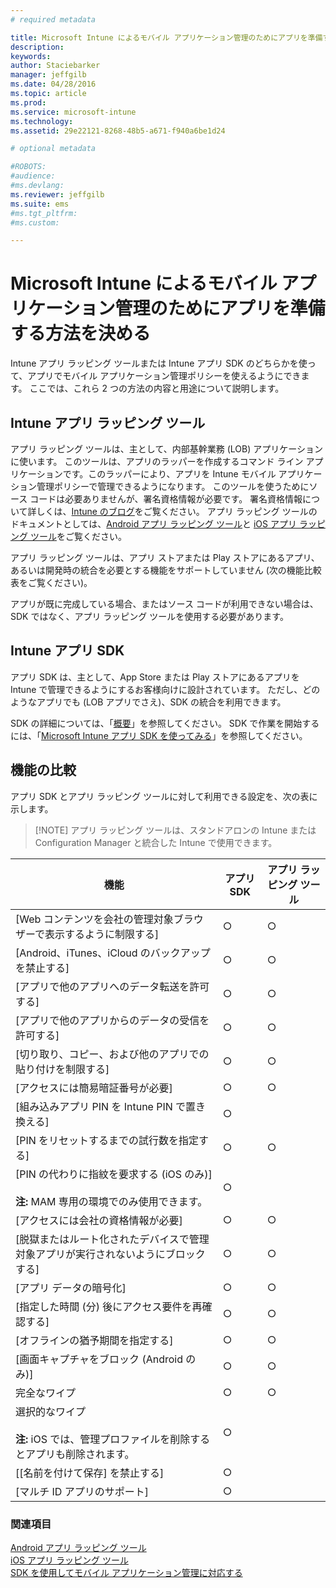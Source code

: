 ```yaml
---
# required metadata

title: Microsoft Intune によるモバイル アプリケーション管理のためにアプリを準備する方法を決める | Microsoft Intune
description:
keywords:
author: Staciebarker
manager: jeffgilb
ms.date: 04/28/2016
ms.topic: article
ms.prod:
ms.service: microsoft-intune
ms.technology:
ms.assetid: 29e22121-8268-48b5-a671-f940a6be1d24

# optional metadata

#ROBOTS:
#audience:
#ms.devlang:
ms.reviewer: jeffgilb
ms.suite: ems
#ms.tgt_pltfrm:
#ms.custom:

---
```


# Microsoft Intune によるモバイル アプリケーション管理のためにアプリを準備する方法を決める
Intune アプリ ラッピング ツールまたは Intune アプリ SDK のどちらかを使って、アプリでモバイル アプリケーション管理ポリシーを使えるようにできます。 ここでは、これら 2 つの方法の内容と用途について説明します。

## Intune アプリ ラッピング ツール
アプリ ラッピング ツールは、主として、内部基幹業務 (LOB) アプリケーションに使います。 このツールは、アプリのラッパーを作成するコマンド ライン アプリケーションです。このラッパーにより、アプリを Intune モバイル アプリケーション管理ポリシーで管理できるようになります。 このツールを使うためにソース コードは必要ありませんが、署名資格情報が必要です。  署名資格情報について詳しくは、[Intune のブログ](http://blogs.technet.com/b/microsoftintune/archive/2015/02/25/how-to-obtain-the-prerequisites-for-the-intune-app-wrapping-tool-for-ios.aspx)をご覧ください。 アプリ ラッピング ツールのドキュメントとしては、[Android アプリ ラッピング ツール](prepare-android-apps-for-mobile-application-management-with-the-microsoft-intune-app-wrapping-tool.md)と [iOS アプリ ラッピング ツール](prepare-ios-apps-for-mobile-application-management-with-the-microsoft-intune-app-wrapping-tool.md)をご覧ください。

アプリ ラッピング ツールは、アプリ ストアまたは Play ストアにあるアプリ、あるいは開発時の統合を必要とする機能をサポートしていません (次の機能比較表をご覧ください)。

アプリが既に完成している場合、またはソース コードが利用できない場合は、SDK ではなく、アプリ ラッピング ツールを使用する必要があります。

## Intune アプリ SDK
アプリ SDK は、主として、App Store または Play ストアにあるアプリを Intune で管理できるようにするお客様向けに設計されています。 ただし、どのようなアプリでも (LOB アプリでさえ)、SDK の統合を利用できます。

SDK の詳細については、「[概要](/intune/develop/intune-app-sdk)」を参照してください。 SDK で作業を開始するには、「[Microsoft Intune アプリ SDK を使ってみる](/intune/develop/intune-app-sdk-get-started)」を参照してください。

## 機能の比較
アプリ SDK とアプリ ラッピング ツールに対して利用できる設定を、次の表に示します。

> [!NOTE] アプリ ラッピング ツールは、スタンドアロンの Intune または Configuration Manager と統合した Intune で使用できます。

|機能|アプリ SDK|アプリ ラッピング ツール|
|-----------|---------------------|-----------|
|[Web コンテンツを会社の管理対象ブラウザーで表示するように制限する]|○|○|
|[Android、iTunes、iCloud のバックアップを禁止する]|○|○|
|[アプリで他のアプリへのデータ転送を許可する]|○|○|
|[アプリで他のアプリからのデータの受信を許可する]|○|○|
|[切り取り、コピー、および他のアプリでの貼り付けを制限する]|○|○|
|[アクセスには簡易暗証番号が必要]|○|○|
|[組み込みアプリ PIN を Intune PIN で置き換える]|○||
|[PIN をリセットするまでの試行数を指定する]|○|○|
|[PIN の代わりに指紋を要求する (iOS のみ)]<br></br>**注:** MAM 専用の環境でのみ使用できます。|○||
|[アクセスには会社の資格情報が必要]|○|○|
|[脱獄またはルート化されたデバイスで管理対象アプリが実行されないようにブロックする]|○|○|
|[アプリ データの暗号化]|○|○|
|[指定した時間 (分) 後にアクセス要件を再確認する]|○|○|
|[オフラインの猶予期間を指定する]|○|○|
|[画面キャプチャをブロック (Android のみ)]|○|○|
|完全なワイプ|○|○|
|選択的なワイプ <br></br>**注:** iOS では、管理プロファイルを削除するとアプリも削除されます。|○||
|[[名前を付けて保存] を禁止する] |○||
|[マルチ ID アプリのサポート]|○||

### 関連項目
[Android アプリ ラッピング ツール](prepare-android-apps-for-mobile-application-management-with-the-microsoft-intune-app-wrapping-tool.md)</br>
[iOS アプリ ラッピング ツール](prepare-ios-apps-for-mobile-application-management-with-the-microsoft-intune-app-wrapping-tool.md)</br>
[SDK を使用してモバイル アプリケーション管理に対応する](use-the-sdk-to-enable-apps-for-mobile-application-management.md)


<!--HONumber=May16_HO2-->


